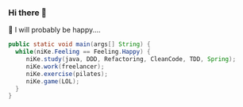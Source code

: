 ### Hi there 👋
🤔 I will probably be happy....

```java
public static void main(args[] String) {
  while(niKe.Feeling == Feeling.Happy) {
     niKe.study(java, DDD, Refactoring, CleanCode, TDD, Spring);
     niKe.work(freelancer);
     niKe.exercise(pilates);
     niKe.game(LOL);
  }
}
```

<!--
**KwakTaeMin/KwakTaeMin** is a ✨ _special_ ✨ repository because its `README.md` (this file) appears on your GitHub profile.

Here are some ideas to get you started:

- 🔭 I’m currently working on ...
- 🌱 I’m currently learning ...
- 👯 I’m looking to collaborate on ...
- 🤔 I’m looking for help with ...
- 💬 Ask me about ...
- 📫 How to reach me: ...
- 😄 Pronouns: ...
- ⚡ Fun fact: ...
-->
